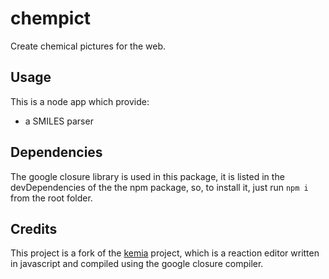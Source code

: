 # chempict
Create chemical pictures for the web.

## Usage

This is a node app which provide:

- a SMILES parser

## Dependencies

The google closure library is used in this package, it is listed in the devDependencies of the the npm package, so, to install it, just run `npm i` from the root folder.

## Credits

This project is a fork of the [kemia](http://kemia.github.io/) project, which is a reaction editor written in javascript and compiled using the google closure compiler.

